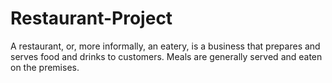 # Restaurant-Project
A restaurant, or, more informally, an eatery, is a business that prepares and serves food and drinks to customers. Meals are generally served and eaten on the premises.
